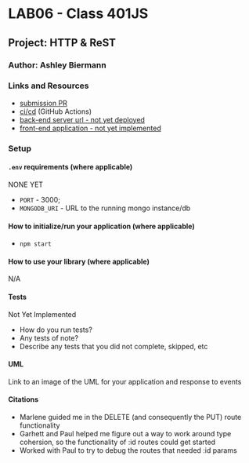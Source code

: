 # LAB06 - Class 401JS

## Project: HTTP & ReST

### Author: Ashley Biermann

### Links and Resources

- [submission PR](https://github.com/ashleybiermann/apiserver/pull/1)
- [ci/cd](https://github.com/401-advanced-javascript-ashley-biermann/notes/tree/master/.github/workflows) (GitHub Actions)
- [back-end server url - not yet deployed](http://xyz.com)
- [front-end application - not yet implemented](http://xyz.com)

### Setup

#### `.env` requirements (where applicable)
NONE YET
- `PORT` - 3000;
- `MONGODB_URI` - URL to the running mongo instance/db

#### How to initialize/run your application (where applicable)

- `npm start`

#### How to use your library (where applicable)
N/A

#### Tests
Not Yet Implemented
- How do you run tests?
- Any tests of note?
- Describe any tests that you did not complete, skipped, etc

#### UML

Link to an image of the UML for your application and response to events

#### Citations
- Marlene guided me in the DELETE (and consequently the PUT) route functionality
- Garhett and Paul helped me figure out a way to work around type cohersion, so the functionality of :id routes could get started
- Worked with Paul to try to debug the routes that needed :id params